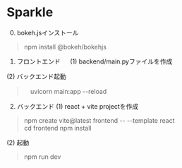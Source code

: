 # Sparkle
0. bokeh.jsインストール
 > npm install @bokeh/bokehjs   

1. フロントエンド
　
(1) backend/main.pyファイルを作成

(2) バックエンド起動
 >　uvicorn main:app --reload     

2. バックエンド
 (1) react + vite projectを作成
 > npm create vite@latest frontend -- --template react  
 > cd frontend
 > npm install

(2) 起動
> npm run dev
